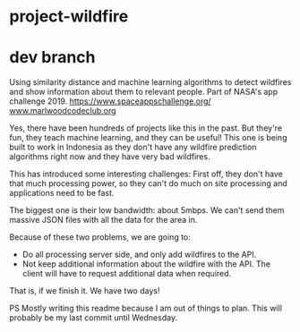 # project-wildfire
# dev branch
Using similarity distance and machine learning algorithms to detect wildfires and show information about them to relevant people. Part of NASA's app challenge 2019. https://www.spaceappschallenge.org/  www.marlwoodcodeclub.org

Yes, there have been hundreds of projects like this in the past. But they're fun, they teach machine learning, and they can be useful! This one is being built to work in Indonesia as they don't have any wildfire prediction algorithms right now and they have very bad wildfires.

This has introduced some interesting challenges: First off, they don't have that much processing power, so they can't do much on site processing and applications need to be fast.

The biggest one is their low bandwidth: about 5mbps. We can't send them massive JSON files with all the data for the area in.

Because of these two problems, we are going to:

*   Do all processing server side, and only add wildfires to the API.
*   Not keep additional information about the wildfire with the API. The client will have to request additional data when required. 

That is, if we finish it. We have two days!


PS Mostly writing this readme because I am out of things to plan. This will probably be my last commit until Wednesday.
